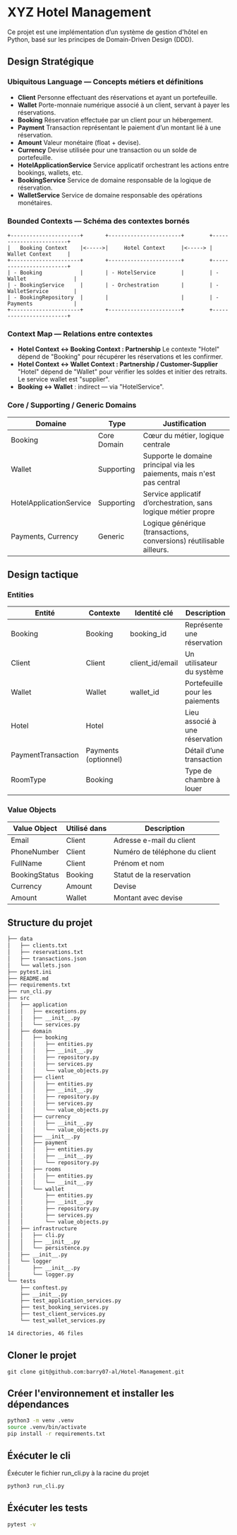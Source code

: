 # XYZ Hotel Management

Ce projet est une implémentation d’un système de gestion d'hôtel en Python, basé sur les principes de Domain-Driven Design (DDD).

## Design Stratégique

### Ubiquitous Language — Concepts métiers et définitions
- **Client**	Personne effectuant des réservations et ayant un portefeuille.
- **Wallet**	Porte-monnaie numérique associé à un client, servant à payer les réservations.
- **Booking**	Réservation effectuée par un client pour un hébergement.
- **Payment**	Transaction représentant le paiement d’un montant lié à une réservation.
- **Amount**	Valeur monétaire (float + devise).
- **Currency**	Devise utilisée pour une transaction ou un solde de portefeuille.
- **HotelApplicationService**	Service applicatif orchestrant les actions entre bookings, wallets, etc.
- **BookingService**	Service de domaine responsable de la logique de réservation.
- **WalletService**	Service de domaine responsable des opérations monétaires.

### Bounded Contexts — Schéma des contextes bornés
```text
+----------------------+       +-----------------------+        +------------------------+
|   Booking Context    |<----->|     Hotel Context     |<-----> |     Wallet Context     |
+----------------------+       +-----------------------+        +------------------------+
| - Booking            |       | - HotelService        |        | - Wallet               |
| - BookingService     |       | - Orchestration       |        | - WalletService        |
| - BookingRepository  |       |                       |        | - Payments             |
+----------------------+       +-----------------------+        +------------------------+
```

### Context Map — Relations entre contextes

- **Hotel Context ↔ Booking Context : Partnership**
Le contexte "Hotel" dépend de "Booking" pour récupérer les réservations et les confirmer.
- **Hotel Context ↔ Wallet Context : Partnership / Customer-Supplier**
"Hotel" dépend de "Wallet" pour vérifier les soldes et initier des retraits. Le service wallet est "supplier".
- **Booking ↔ Wallet** : indirect — via "HotelService".

### Core / Supporting / Generic Domains

| Domaine           | Type       | Justification                                        |
|-------------------|------------|------------------------------------------------------|
| Booking | Core Domain| Cœur du métier, logique centrale                     |
| Wallet | Supporting | Supporte le domaine principal via les paiements, mais n'est pas central |
| HotelApplicationService    | Supporting    | Service applicatif d’orchestration, sans logique métier propre |
| Payments, Currency    | Generic    | Logique générique (transactions, conversions) réutilisable ailleurs. |

## Design tactique

### Entities

| Entité     | Contexte         | Identité clé         | Description                      |
|------------|------------------|----------------------|----------------------------------|
| Booking    | Booking          | booking_id           | Représente une réservation       |
| Client     | Client           | client_id/email   | Un utilisateur du système        |
| Wallet     | Wallet           | wallet_id | Portefeuille pour les paiements |
| Hotel      | Hotel |             | Lieu associé à une réservation   |
| PaymentTransaction    | Payments (optionnel)|       | Détail d’une transaction         |
| RoomType    | Booking|       | Type de chambre à louer         |

### Value Objects

| Value Object | Utilisé dans     | Description                             |
|--------------|------------------|-----------------------------------------|
| Email        | Client           | Adresse e-mail du client          |
| PhoneNumber  | Client           | Numéro de téléphone du client           |
| FullName     | Client           | Prénom et nom                  |
| BookingStatus  | Booking          | Statut de la reservation    |
| Currency        |  Amount  | Devise     |
| Amount        |  Wallet  | Montant avec devise     |


## Structure du projet
```sh
├── data
│   ├── clients.txt
│   ├── reservations.txt
│   ├── transactions.json
│   └── wallets.json
├── pytest.ini
├── README.md
├── requirements.txt
├── run_cli.py
├── src
│   ├── application
│   │   ├── exceptions.py
│   │   ├── __init__.py
│   │   └── services.py
│   ├── domain
│   │   ├── booking
│   │   │   ├── entities.py
│   │   │   ├── __init__.py
│   │   │   ├── repository.py
│   │   │   ├── services.py
│   │   │   └── value_objects.py
│   │   ├── client
│   │   │   ├── entities.py
│   │   │   ├── __init__.py
│   │   │   ├── repository.py
│   │   │   ├── services.py
│   │   │   └── value_objects.py
│   │   ├── currency
│   │   │   ├── __init__.py
│   │   │   └── value_objects.py
│   │   ├── __init__.py
│   │   ├── payment
│   │   │   ├── entities.py
│   │   │   ├── __init__.py
│   │   │   └── repository.py
│   │   ├── rooms
│   │   │   ├── entities.py
│   │   │   └── __init__.py
│   │   └── wallet
│   │       ├── entities.py
│   │       ├── __init__.py
│   │       ├── repository.py
│   │       ├── services.py
│   │       └── value_objects.py
│   ├── infrastructure
│   │   ├── cli.py
│   │   ├── __init__.py
│   │   └── persistence.py
│   ├── __init__.py
│   └── logger
│       ├── __init__.py
│       └── logger.py
└── tests
    ├── conftest.py
    ├── __init__.py
    ├── test_application_services.py
    ├── test_booking_services.py
    ├── test_client_services.py
    └── test_wallet_services.py

14 directories, 46 files

```
## Cloner le projet
```
git clone git@github.com:barry07-al/Hotel-Management.git
```

## Créer l'environnement et installer les dépendances

```sh
python3 -m venv .venv
source .venv/bin/activate
pip install -r requirements.txt
```

## Éxécuter le cli
Éxécuter le fichier run_cli.py à la racine du projet
```sh
python3 run_cli.py
```

## Éxécuter les tests
```sh
pytest -v
```

